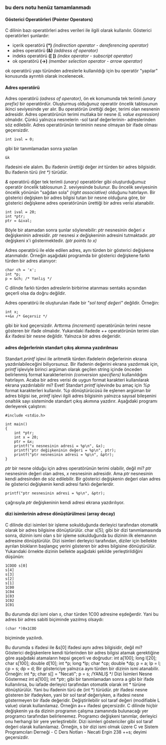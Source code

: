 ### bu ders notu henüz tamamlanmadı

#### Gösterici Operatörleri (Pointer Operators)

C dilinin bazı operatörleri adres verileri ile ilgili olarak kullanılır. Gösterici operatörleri şunlardır:

* içerik operatörü __(\*)__  _(indirection operator - dereferencing operator)_
* adres operatörü __(&)__ _(address of operator)_
* indeks operatörü __(\[ ])__ _(index operator - subscript operator)_
* ok operatörü __(->)__ _(member selection operator - arrow operator)_

ok operatörü yapı türünden adreslerle kullanıldığı için bu operatör "yapılar" konusunda ayrıntılı olarak incelenecek.

#### Adres operatörü
Adres operatörü _(adress of operator)_, ön ek konumunda tek terimli _(unary prefix)_ bir operatördür.
Oluşturmuş olduğunuz operatör öncelik tablosunun ikinci seviyesinde yer alır. 
Bu operatörün  ürettiği değer, terimi olan nesnenin adresidir. 
Adres operatörünün terimi mutlaka bir nesne _(L value expression)_ olmalıdır. 
Çünkü yalnızca nesnelerin -sol taraf değerlerinin- adreslerinden söz edilebilir. 
Adres operatörünün teriminin nesne olmayan bir ifade olması geçersizdir.

```
int ival = 0;
```
gibi bir tanımlamadan sonra yazılan

```
&k
```

ifadesini ele alalım. Bu ifadenin ürettiği değer _int_ türden bir adres bilgisidir.
Bu ifadenin türü _(int \*)_ türüdür.

_&_ operatörü diğer tek terimli _(unary)_ operatörler gibi oluşturduğumuz operatör öncelik tablosunun 2. seviyesinde bulunur. 
Bu öncelik seviyesinin öncelik yönünün "sağdan sola" _(right associative)_ olduğunu hatırlayın.
Bir gösterici değişken bir adres bilgisi tutan bir nesne olduğuna göre, bir gösterici değişkene adres operatörünün ürettiği bir adres verisi atanabilir.

```
int ival = 20;
int *ptr;
ptr = &ival;
```

Böyle bir atamadan sonra şunlar söylenebilir:
_ptr_ nesnesinin değeri _x_ değişkeninin adresidir. 
_ptr_ nesnesi _x_ değişkeninin adresini tutmaktadır.
_ptr_ değişkeni x'i göstermektedir. _(ptr points to x)_

Adres operatörü ile elde edilen adres, aynı türden bir gösterici değişkene atanmalıdır. 
Örneğin aşağıdaki programda bir gösterici değişkene farklı türden bir adres atanıyor:

```
char ch = 'x';
int *p;
p = &ch; /* Yanlış */
```

C dilinde farklı türden adreslerin birbirine atanması sentaks açısından geçerli olsa da doğru değildir.

Adres operatörü ile oluşturulan ifade bir _"sol taraf değeri"_ değildir. Örneğin:

```
int x;
++&x /* Geçersiz */
```

gibi bir kod geçersizdir. 
Arttırma _(increment)_ operatörünün terimi nesne gösteren bir ifade olmalıdır. 
Yukarıdaki ifadede _++_ operatörünün terimi olan _&x_ ifadesi bir nesne değildir. Yalnızca bir adres değeridir.

#### adres değerlerinin standart çıkış akımına yazdırılması

Standart _printf_ işlevi ile aritmetik türden ifadelerin değerlerinin ekrana yazdırılabileceğini biliyorsunuz. 
Bir ifadenin değerini ekrana yazdırmak için, 
_printf_ işleviyle birinci argüman olarak geçilen string içinde önceden belirlenmiş format karakterlerinin _(conversion specifiers)_ kullanıldığını hatırlayın. 
Acaba bir adres verisi de uygun format karakteri kullanılarak ekrana yazdırılabilir mi? Evet! 
Standart _printf_ işlevinde bu amaç için _%p_ format karakterleri kullanılır. 
%p dönüştürücüsü ile eşlenen argüman bir adres bilgisi ise, _printf_ işlevi ilgili adres bilgisinin yalnızca sayısal bileşenini 
onaltılık sayı sisteminde standart çıkış akımına yazdırır.
Aşağıdaki programı derleyerek çalıştırın:

```
#include <stdio.h>

int main()
{
    int *ptr;
    int x = 20;
    ptr = &x;
    printf("x nesnesinin adresi = %p\n", &x);
    printf("ptr değişkeninin değeri = %p\n", ptr);
    printf("ptr nesnesinin adresi = %p\n", &ptr);
}
```

_ptr_ bir nesne olduğu için adres operatörünün terimi olabilir, değil mi? 
_ptr_ nesnesinin değeri olan adres, _x_ nesnesinin adresidir. 
Ama _ptr_ nesnesinin kendi adresinden de söz edilebilir. 
Bir gösterici değişkenin değeri olan adres ile gösterici değişkenin kendi adresi farklı değerlerdir.

```
printf("ptr nesnesinin adresi = %p\n", &ptr);
```

çağrısıyla _ptr_ değişkeninin kendi adresi ekrana yazdırılıyor.

#### dizi isimlerinin adrese dönüştürülmesi (array decay)
C dilinde dizi isimleri bir işleme sokulduğunda derleyici tarafından otomatik olarak bir
adres bilgisine dönüştürülür.
char s[5];
gibi bir dizi tanımlamasında sonra, dizinin ismi olan s bir işleme sokulduğunda bu dizinin
ilk elemanının adresine dönüştürülür.
Dizi isimleri derleyici tarafından, diziler için bellekte ayrılan blokların başlangıç yerini gösteren bir adres bilgisine dönüştürülür. 
Yukarıdaki örnekte dizinin bellekte aşağıdaki şekilde yerleştirildiğini düşünün:

``` 
1COOO s[0]
s[4]
s[3]
s[2]
s[1]
1C00
1C04
1C03
1C02
1C01
```

Bu durumda dizi ismi olan _s_, char türden 1C00 adresine eşdeğerdir. 
Yani bu adres bir adres sabiti biçiminde  yazılmış olsaydı:

```
(char *)0x1COO
```

biçiminde yazılırdı.

Bu durumda s ifadesi ile &s[0] ifadesi aynı adres bilgisidir, değil mi?
Gösterici değişkenlere kendi türlerinden bir adres bilgisi atamak gerektiğine göre
aşağıdaki atamaların hepsi geçerli ve doğrudur:
int a[100];
long l[20];
char s[100];
double d[10];
int *p;
long *lp;
char *cp;
double *dp;
p = a;
lp = l;
cp = s;
dp = d;
Bir göstericiye yalnızca aynı türden bir dizinin ismi atanabilir. Örneğin:
int *p;
char s[] = "Necati";
p = s; /YANLIŞ */
Dizi İsimleri Nesne Göstermez
int a[100];
int *ptr;
gibi bir tanımlamadan sonra
a
gibi bir ifade kullanılırsa, bu iafade derleyici tarafından otomatik olarak int * türüne
dönüştürülür. Yani bu ifadenin türü de (int *) türüdür.
ptr
ifadesi nesne gösteren bir ifadeyken, yani bir sol taraf değeriyken,
a
ifadesi nesne göstermeyen bir ifade değeridir. Değiştirilebilir sol taraf değeri (modifiable L
value) olarak kullanılamaz. Örneğin
a++
ifadesi geçersizdir.
C dilinde hiçbir değişkenin ya da dizinin programın çalışma zamanında bulunacağı yer
programcı tarafından belirlenemez. Programcı değişkeni tanımlar, derleyici onu herhangi
bir yere yerleştirebilir.
Dizi isimleri göstericiler gibi sol taraf değeri olarak kullanılamaz. Örneğin, s bir dizi ismi
olmak üzere
C ve Sistem Programcıları Derneği - C Ders Notları - Necati Ergin
238
++s;
deyimi geçersizdir.

